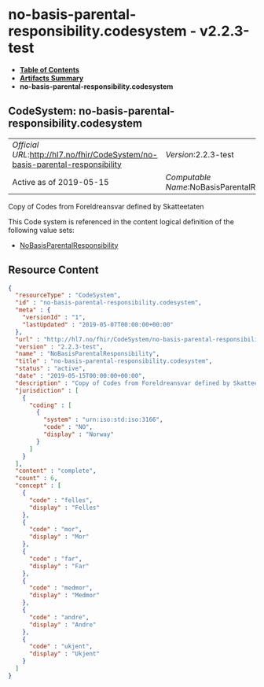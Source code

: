 # no-basis-parental-responsibility.codesystem - v2.2.3-test

* [**Table of Contents**](toc.md)
* [**Artifacts Summary**](artifacts.md)
* **no-basis-parental-responsibility.codesystem**

## CodeSystem: no-basis-parental-responsibility.codesystem 

| | |
| :--- | :--- |
| *Official URL*:http://hl7.no/fhir/CodeSystem/no-basis-parental-responsibility | *Version*:2.2.3-test |
| Active as of 2019-05-15 | *Computable Name*:NoBasisParentalResponsibility |

 
Copy of Codes from Foreldreansvar defined by Skatteetaten 

 This Code system is referenced in the content logical definition of the following value sets: 

* [NoBasisParentalResponsibility](ValueSet-no-basis-parental-responsibility.valueset.md)



## Resource Content

```json
{
  "resourceType" : "CodeSystem",
  "id" : "no-basis-parental-responsibility.codesystem",
  "meta" : {
    "versionId" : "1",
    "lastUpdated" : "2019-05-07T00:00:00+00:00"
  },
  "url" : "http://hl7.no/fhir/CodeSystem/no-basis-parental-responsibility",
  "version" : "2.2.3-test",
  "name" : "NoBasisParentalResponsibility",
  "title" : "no-basis-parental-responsibility.codesystem",
  "status" : "active",
  "date" : "2019-05-15T00:00:00+00:00",
  "description" : "Copy of Codes from Foreldreansvar defined by Skatteetaten",
  "jurisdiction" : [
    {
      "coding" : [
        {
          "system" : "urn:iso:std:iso:3166",
          "code" : "NO",
          "display" : "Norway"
        }
      ]
    }
  ],
  "content" : "complete",
  "count" : 6,
  "concept" : [
    {
      "code" : "felles",
      "display" : "Felles"
    },
    {
      "code" : "mor",
      "display" : "Mor"
    },
    {
      "code" : "far",
      "display" : "Far"
    },
    {
      "code" : "medmor",
      "display" : "Medmor"
    },
    {
      "code" : "andre",
      "display" : "Andre"
    },
    {
      "code" : "ukjent",
      "display" : "Ukjent"
    }
  ]
}

```
